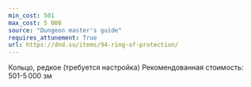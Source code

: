 ```yaml
---
min_cost: 501
max_cost: 5 000
source: "Dungeon master's guide"
requires_attunement: True
url: https://dnd.su/items/94-ring-of-protection/
---
```


Кольцо, редкое (требуется настройка)
Рекомендованная стоимость: 501-5 000 зм
